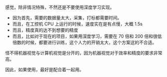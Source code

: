 




感觉，除非情况特殊，不然还是不要使用深度学习实现。

- 因为首先，需要的数据量太大，采集，打标都需要时间。
- 而且，在工控机 CPU 上运行的时候，速度实在是有点慢，大概 1.5s
- 而且，精度真的达不到想要的精度
- 而且，比如对于现在的项目，如果用深度学习，需要在 70 倍和 200 倍和很低倍数的时候，都要进行训练，这个人力的开销太大，这个方案这的不合适。


怪不得机器视觉与计算机视觉是分开的，因为机器视觉对于效率和精度的要求非常高。

因此，如果使用，最好是配合着一起用。
